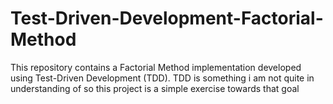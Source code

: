 # Test-Driven-Development-Factorial-Method
This repository contains a Factorial Method implementation developed using Test-Driven Development (TDD). TDD is something i am not quite in understanding of so this project is a simple exercise towards that goal
